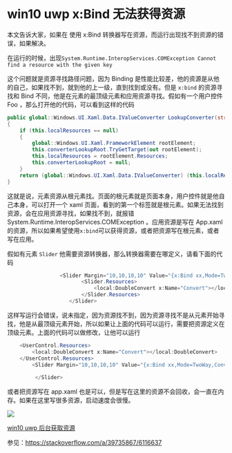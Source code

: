 # win10 uwp x:Bind 无法获得资源

本文告诉大家，如果在 使用 x:Bind 转换器写在资源，而运行出现找不到资源的错误，如果解决。

在运行的时候，出现`System.Runtime.InteropServices.COMException Cannot find a resource with the given key`

<!--more-->
<!-- CreateTime:2018/8/10 19:17:19 -->

<!-- csdn -->

这个问题就是资源寻找路径问题，因为 Binding 是性能比较差，他的资源是从他的自己，如果找不到，就到他的上一级，直到找到或没有。但是 `x:bind` 的资源寻找和 Bind 不同，他是在元素的最顶级元素和应用资源寻找。假如有一个用户控件 Foo ，那么打开他的代码，可以看到这样的代码

```csharp
public global::Windows.UI.Xaml.Data.IValueConverter LookupConverter(string key)
{
    if (this.localResources == null)
    {
        global::Windows.UI.Xaml.FrameworkElement rootElement;
        this.converterLookupRoot.TryGetTarget(out rootElement);
        this.localResources = rootElement.Resources;
        this.converterLookupRoot = null;
    }
    return (global::Windows.UI.Xaml.Data.IValueConverter) (this.localResources.ContainsKey(key) ? this.localResources[key] : global::Windows.UI.Xaml.Application.Current.Resources[key]);
}
```

这就是说，元素资源从根元素找。页面的根元素就是页面本身，用户控件就是他自己本身，可以打开一个 xaml 页面，看到的第一个标签就是根元素。如果无法找到资源，会在应用资源寻找，如果找不到，就报错 System.Runtime.InteropServices.COMException 。应用资源是写在 App.xaml 的资源，所以如果希望使用`x:bind`可以获得资源，或者把资源写在根元素，或者写在应用。

假如有元素 `Slider` 他需要资源转换器，那么转换器需要在哪定义，请看下面的代码

```csharp
                 <Slider Margin="10,10,10,10" Value="{x:Bind xx,Mode=TwoWay,Converter={StaticResource Convert}}" >
                        <Slider.Resources>
                            <local:DoubleConvert x:Name="Convert"></local:DoubleConvert>
                        </Slider.Resources>
                    </Slider>
```

这样写运行会错误，说未指定，因为资源找不到，因为资源寻找不是从元素开始寻找，他是从最顶级元素开始，所以如果让上面的代码可以运行，需要把资源定义在顶级元素。上面的代码可以做修改，让他可以运行

```csharp
    <UserControl.Resources>
        <local:DoubleConvert x:Name="Convert"></local:DoubleConvert>
    </UserControl.Resources>
        <Slider Margin="10,10,10,10" Value="{x:Bind xx,Mode=TwoWay,Converter={StaticResource Convert}}" >
                     
         </Slider>

```

或者把资源写在 app.xaml 也是可以，但是写在这里的资源不会回收，会一直在内存。如果在这里写很多资源，启动速度会很慢。

![](http://image.acmx.xyz/34fdad35-5dfe-a75b-2b4b-8c5e313038e2%2F2017915191724.jpg)


[win10 uwp 后台获取资源](http://lindexi.oschina.io/lindexi//post/win10-uwp-%E5%90%8E%E5%8F%B0%E8%8E%B7%E5%8F%96%E8%B5%84%E6%BA%90/)

参见：https://stackoverflow.com/a/39735867/6116637